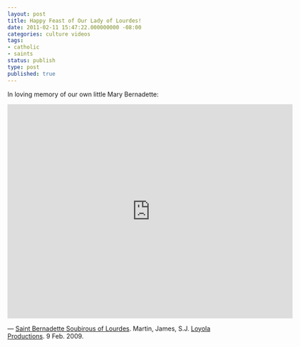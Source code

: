 ```yaml
---
layout: post
title: Happy Feast of Our Lady of Lourdes!
date: 2011-02-11 15:47:22.000000000 -08:00
categories: culture videos
tags:
- catholic
- saints
status: publish
type: post
published: true
---
```

In loving memory of our own little Mary Bernadette:

<iframe width="640" height="480" src="https://www.youtube.com/embed/6K3XmlfzdXQ" frameborder="0" allowfullscreen></iframe>

&mdash; [Saint Bernadette Soubirous of Lourdes](http://www.youtube.com/watch?v=6K3XmlfzdXQ). Martin, James, S.J. [Loyola Productions](http://www.youtube.com/user/lpitube). 9 Feb. 2009.
